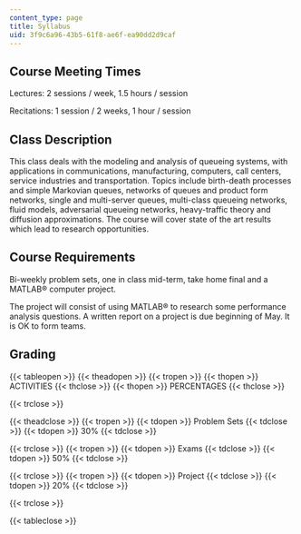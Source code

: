 ```yaml
---
content_type: page
title: Syllabus
uid: 3f9c6a96-43b5-61f8-ae6f-ea90dd2d9caf
---
```


Course Meeting Times
--------------------

Lectures: 2 sessions / week, 1.5 hours / session

Recitations: 1 session / 2 weeks, 1 hour / session

Class Description
-----------------

This class deals with the modeling and analysis of queueing systems, with applications in communications, manufacturing, computers, call centers, service industries and transportation. Topics include birth-death processes and simple Markovian queues, networks of queues and product form networks, single and multi-server queues, multi-class queueing networks, fluid models, adversarial queueing networks, heavy-traffic theory and diffusion approximations. The course will cover state of the art results which lead to research opportunities.

Course Requirements
-------------------

Bi-weekly problem sets, one in class mid-term, take home final and a MATLAB® computer project.

The project will consist of using MATLAB® to research some performance analysis questions. A written report on a project is due beginning of May. It is OK to form teams.

Grading
-------

{{< tableopen >}}
{{< theadopen >}}
{{< tropen >}}
{{< thopen >}}
ACTIVITIES
{{< thclose >}}
{{< thopen >}}
PERCENTAGES
{{< thclose >}}

{{< trclose >}}

{{< theadclose >}}
{{< tropen >}}
{{< tdopen >}}
Problem Sets
{{< tdclose >}}
{{< tdopen >}}
30%
{{< tdclose >}}

{{< trclose >}}
{{< tropen >}}
{{< tdopen >}}
Exams
{{< tdclose >}}
{{< tdopen >}}
50%
{{< tdclose >}}

{{< trclose >}}
{{< tropen >}}
{{< tdopen >}}
Project
{{< tdclose >}}
{{< tdopen >}}
20%
{{< tdclose >}}

{{< trclose >}}

{{< tableclose >}}